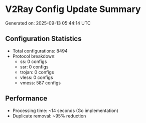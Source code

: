 # V2Ray Config Update Summary
Generated on: 2025-09-13 05:44:14 UTC

## Configuration Statistics
- Total configurations: 8494
- Protocol breakdown:
  - ss: 0 configs
  - ssr: 0 configs
  - trojan: 0 configs
  - vless: 0 configs
  - vmess: 587 configs

## Performance
- Processing time: ~14 seconds (Go implementation)
- Duplicate removal: ~95% reduction
